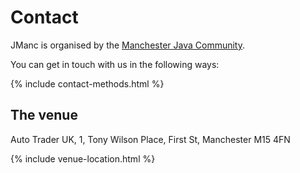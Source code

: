 # Contact

JManc is organised by the [Manchester Java Community](https://www.meetup.com/ManchesterUK-Java-Community/). 

You can get in touch with us in the following ways:

{% include contact-methods.html %}

## The venue

Auto Trader UK,
1, Tony Wilson Place, 
First St, 
Manchester 
M15 4FN

{% include venue-location.html %}
